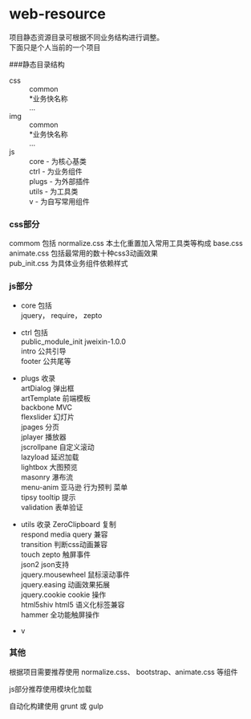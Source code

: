 # web-resource

项目静态资源目录可根据不同业务结构进行调整。  
下面只是个人当前的一个项目

###静态目录结构
<dl>
<dt>css</dt>
<dd>common</dd>
<dd>*业务快名称</dd>
<dd>...</dd>
<dt>img</dt>
<dd>common</dd>
<dd>*业务快名称</dd>
<dd>...</dd>
<dt>js</dt>
<dd>core - 为核心基类</dd>
<dd>ctrl - 为业务组件</dd>
<dd>plugs - 为外部插件</dd>
<dd>utils - 为工具类</dd>
<dd>v - 为自写常用组件</dd>
<dl>

### css部分
commom 包括 normalize.css 本土化重置加入常用工具类等构成 base.css  
animate.css 包括最常用的数十种css3动画效果  
pub_init.css 为具体业务组件依赖样式

### js部分
* core  包括  
    jquery， require， zepto

* ctrl  包括  
    public_module_init
    jweixin-1.0.0  
    intro 公共引导  
    footer 公共尾等  

* plugs  收录  
    artDialog 弹出框  
    artTemplate 前端模板  
    backbone MVC  
    flexslider 幻灯片  
    jpages 分页  
    jplayer 播放器  
    jscrollpane 自定义滚动  
    lazyload 延迟加载  
    lightbox 大图预览  
    masonry 瀑布流  
    menu-anim 亚马逊 行为预判 菜单  
    tipsy   tooltip 提示  
    validation 表单验证  

* utils  收录
    ZeroClipboard 复制  
    respond media query 兼容  
    transition 判断css动画兼容  
    touch zepto 触屏事件  
    json2 json支持  
    jquery.mousewheel 鼠标滚动事件  
    jquery.easing 动画效果拓展  
    jquery.cookie cookie 操作    
    html5shiv html5 语义化标签兼容  
    hammer 全功能触屏操作
* v

### 其他
根据项目需要推荐使用 normalize.css、 bootstrap、animate.css 等组件

js部分推荐使用模块化加载

自动化构建使用 grunt 或 gulp
